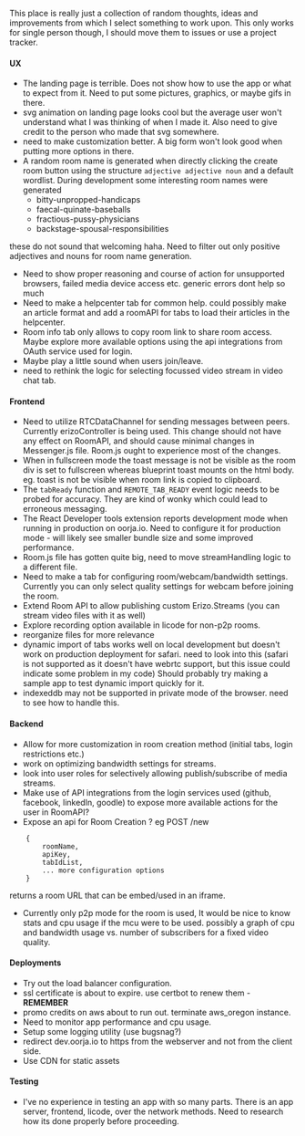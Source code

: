 This place is really just a collection of random thoughts, ideas and improvements from which I select something to work upon. This only works for single person though, I should move them to issues or use a project tracker.

#### UX
- The landing page is terrible. Does not show how to use the app or what to expect from it. Need to put some pictures, graphics, or maybe gifs in there.
- svg animation on landing page looks cool but the average user won't understand what I was thinking of when I made it. Also need to give credit to the person who made that svg somewhere.
- need to make customization better. A big form won't look good when putting more options in there.
- A random room name is generated when directly clicking the create room button using the structure `adjective adjective noun` and a default wordlist.  During development some interesting room names were generated
    + bitty-unpropped-handicaps
    + faecal-quinate-baseballs
    + fractious-pussy-physicians
    + backstage-spousal-responsibilities

these do not sound that welcoming haha. Need to filter out only positive adjectives and nouns for room name generation.
- Need to show proper reasoning and course of action for unsupported browsers, failed media device access etc. generic errors dont help so much
- Need to make a helpcenter tab for common help. could possibly make an article format and add a roomAPI for tabs to load their articles in the helpcenter.
- Room info tab only allows to copy room link to share room access. Maybe explore more available options using the api integrations from OAuth service used for login.
- Maybe play a little sound when users join/leave.
- need to rethink the logic for selecting focussed video stream in video chat tab.


#### Frontend
- Need to utilize RTCDataChannel for sending messages between peers. Currently erizoController is being used. This change should not have any effect on RoomAPI, and should cause minimal changes in Messenger.js file. Room.js ought to experience most of the changes.
- When in fullscreen mode the toast message is not be visible as the room div is set to fullscreen whereas blueprint toast mounts on the html body. eg. toast is not be visible when room link is copied to clipboard.
- The `tabReady` function and `REMOTE_TAB_READY` event logic needs to be probed for accuracy. They are kind of wonky which could lead to erroneous messaging.
- The React Developer tools extension reports development mode when running in production on oorja.io. Need to configure it for production mode - will likely see smaller bundle size and some improved performance.
- Room.js file has gotten quite big, need to move streamHandling logic to a different file.
- Need to make a tab for configuring room/webcam/bandwidth settings. Currently you can only select quality settings for webcam before joining the room.
- Extend Room API to allow publishing custom Erizo.Streams (you can stream video files with it as well)
- Explore recording option available in licode for non-p2p rooms.
- reorganize files for more relevance
- dynamic import of tabs works well on local development but doesn't work on production deployment for safari. need to look into this (safari is not supported as it doesn't have webrtc support, but this issue could indicate some problem in my code) Should probably try making a sample app to test dynamic import quickly for it.
- indexeddb may not be supported in private mode of the browser. need to see how to handle this.


#### Backend
- Allow for more customization in room creation method (initial tabs, login restrictions etc.)
- work on optimizing bandwidth settings for streams.
- look into user roles for selectively allowing publish/subscribe of media streams.
- Make use of API integrations from the login services used (github, facebook, linkedIn, goodle) to expose more available actions for the user in RoomAPI?
- Expose an api for Room Creation ?  eg POST /new
``` 
    {
        roomName,
        apiKey,
        tabIdList,
        ... more configuration options
    }
```

returns a room URL that can be embed/used in an iframe.

- Currently only p2p mode for the room is used, It would be nice to know stats and cpu usage if the mcu were to be used. possibly a graph of cpu and bandwidth usage vs. number of subscribers for a fixed video quality.



#### Deployments
- Try out the load balancer configuration.
- ssl certificate is about to expire. use certbot to renew them - **REMEMBER**
- promo credits on aws about to run out. terminate aws_oregon instance.
- Need to monitor app performance and cpu usage.
- Setup some logging utility (use bugsnag?)
- redirect dev.oorja.io to https from the webserver and not from the client side.
- Use CDN for static assets


#### Testing
- I've no experience in testing an app with so many parts. There is an app server, frontend, licode, over the network methods. Need to research how its done properly before proceeding.
